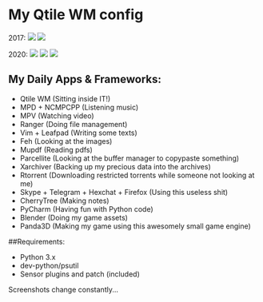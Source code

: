 # My Qtile WM config

2017:
<img src="https://user-images.githubusercontent.com/9489149/33507162-636c4896-d71d-11e7-8b48-5eab2cb45fbd.png"/>
<img src="https://user-images.githubusercontent.com/9489149/64248532-df035d00-cf00-11e9-900f-76d8d9062cb9.png"/>

2020:
<img src="https://i.imgur.com/8we65zg.jpg"/>
<img src="https://i.imgur.com/nKXFozx.jpg"/>
<img src="https://i.imgur.com/EjWoedK.jpg"/>

## My Daily Apps & Frameworks:
* Qtile WM (Sitting inside IT!)
* MPD + NCMPCPP (Listening music)
* MPV (Watching video)
* Ranger (Doing file management)
* Vim + Leafpad (Writing some texts)
* Feh (Looking at the images)
* Mupdf (Reading pdfs)
* Parcellite (Looking at the buffer manager to copypaste something)
* Xarchiver (Backing up my precious data into the archives)
* Rtorrent (Downloading restricted torrents while someone not looking at me)
* Skype + Telegram + Hexchat + Firefox (Using this useless shit)
* CherryTree (Making notes)
* PyCharm (Having fun with Python code)
* Blender (Doing my game assets)
* Panda3D (Making my game using this awesomely small game engine)

##Requirements:

* Python 3.x
* dev-python/psutil
* Sensor plugins and patch (included)

Screenshots change constantly...
